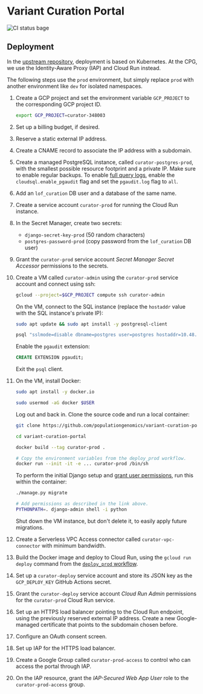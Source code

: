# Variant Curation Portal

![CI status bage](https://github.com/populationgenomics/variant-curation-portal/workflows/CI/badge.svg)

## Deployment

In the [upstream repository](https://github.com/macarthur-lab/lof-curation-portal-env), deployment is based on Kubernetes. At the CPG, we use the Identity-Aware Proxy (IAP) and Cloud Run instead.

The following steps use the `prod` environment, but simply replace `prod` with another environment like `dev` for isolated namespaces.

1. Create a GCP project and set the environment variable `GCP_PROJECT` to the corresponding GCP project ID.

    ```sh
    export GCP_PROJECT=curator-348003
    ```

1. Set up a billing budget, if desired.
1. Reserve a static external IP address.
1. Create a CNAME record to associate the IP address with a subdomain.
1. Create a managed PostgreSQL instance, called `curator-postgres-prod`, with the smallest possible resource footprint and a private IP. Make sure to enable regular backups. To enable [full query logs](https://cloud.google.com/sql/docs/postgres/pg-audit), enable the `cloudsql.enable_pgaudit` flag and set the `pgaudit.log` flag to `all`.
1. Add an `lof_curation` DB user and a database of the same name.
1. Create a service account `curator-prod` for running the Cloud Run instance.
1. In the Secret Manager, create two secrets:
    - `django-secret-key-prod` (50 random characters)
    - `postgres-password-prod` (copy password from the `lof_curation` DB user)
1. Grant the `curator-prod` service account *Secret Manager Secret Accessor* permissions to the secrets.
1. Create a VM called `curator-admin` using the `curator-prod` service account and connect using ssh:

    ```sh
    gcloud --project=$GCP_PROJECT compute ssh curator-admin
    ```

    On the VM, connect to the SQL instance (replace the `hostaddr` value with the SQL instance's private IP):

    ```sh
    sudo apt update && sudo apt install -y postgresql-client

    psql "sslmode=disable dbname=postgres user=postgres hostaddr=10.48.64.3"
    ```

    Enable the `pgaudit` extension:

    ```sql
    CREATE EXTENSION pgaudit;
    ```

    Exit the `psql` client.
1. On the VM, install Docker:

    ```sh
    sudo apt install -y docker.io

    sudo usermod -aG docker $USER
    ```

    Log out and back in. Clone the source code and run a local container:

    ```sh
    git clone https://github.com/populationgenomics/variant-curation-portal.git

    cd variant-curation-portal

    docker build --tag curator-prod .

    # Copy the environment variables from the deploy_prod workflow.
    docker run --init -it -e ... curator-prod /bin/sh
    ```

    To perform the initial Django setup and [grant user permissions](https://github.com/macarthur-lab/variant-curation-portal/blob/main/docs/permissions.md#granting-permissions), run this within the container:

    ```sh
    ./manage.py migrate

    # Add permissions as described in the link above.
    PYTHONPATH=. django-admin shell -i python
    ```

    Shut down the VM instance, but don't delete it, to easily apply future migrations.
1. Create a Serverless VPC Access connector called `curator-vpc-connector` with minimum bandwidth.
1. Build the Docker image and deploy to Cloud Run, using the `gcloud run deploy` command from the [`deploy_prod` workflow](.github/workflows/deploy_prod.yaml).
1. Set up a `curator-deploy` service account and store its JSON key as the `GCP_DEPLOY_KEY` GitHub Actions secret.
1. Grant the `curator-deploy` service account *Cloud Run Admin* permissions for the `curator-prod` Cloud Run service.
1. Set up an HTTPS load balancer pointing to the Cloud Run endpoint, using the previously reserved external IP address. Create a new Google-managed certificate that points to the subdomain chosen before.
1. Configure an OAuth consent screen.
1. Set up IAP for the HTTPS load balancer.
1. Create a Google Group called `curator-prod-access` to control who can access the portal through IAP.
1. On the IAP resource, grant the *IAP-Secured Web App User* role to the `curator-prod-access` group.
